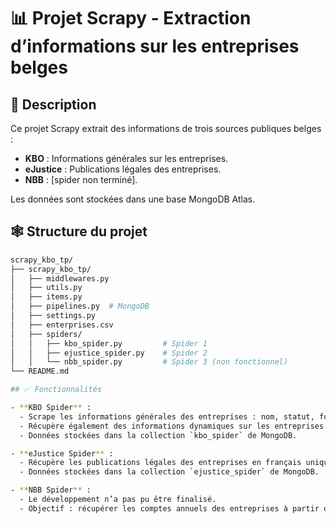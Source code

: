 # 📊 Projet Scrapy - Extraction d’informations sur les entreprises belges

## 📝 Description

Ce projet Scrapy extrait des informations de trois sources publiques belges :

* **KBO** : Informations générales sur les entreprises.
* **eJustice** : Publications légales des entreprises.
* **NBB** : \[spider non terminé].

Les données sont stockées dans une base MongoDB Atlas.

## 🕸️ Structure du projet

```bash
scrapy_kbo_tp/
├── scrapy_kbo_tp/
│   ├── middlewares.py
│   ├── utils.py
│   ├── items.py
│   ├── pipelines.py  # MongoDB
│   ├── settings.py
│   ├── enterprises.csv 
│   ├── spiders/
│   │   ├── kbo_spider.py         # Spider 1
│   │   ├── ejustice_spider.py    # Spider 2
│   │   └── nbb_spider.py         # Spider 3 (non fonctionnel)
└── README.md

## ✅ Fonctionnalités

- **KBO Spider** :
  - Scrape les informations générales des entreprises : nom, statut, forme juridique, date de début, adresse du siège, etc.
  - Récupère également des informations dynamiques sur les entreprises comme les "qualités".
  - Données stockées dans la collection `kbo_spider` de MongoDB.

- **eJustice Spider** :
  - Récupère les publications légales des entreprises en français uniquement (titre, adresse, numéro BCE, type, date, lien PDF).
  - Données stockées dans la collection `ejustice_spider` de MongoDB.

- **NBB Spider** :
  - Le développement n’a pas pu être finalisé.
  - Objectif : récupérer les comptes annuels des entreprises à partir de la Banque Nationale de Belgique.
